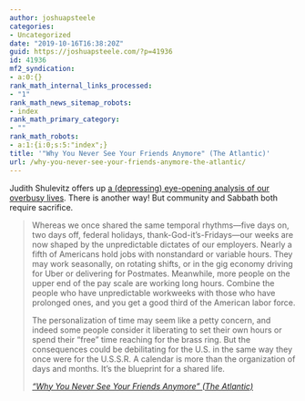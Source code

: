 ```yaml
---
author: joshuapsteele
categories:
- Uncategorized
date: "2019-10-16T16:38:20Z"
guid: https://joshuapsteele.com/?p=41936
id: 41936
mf2_syndication:
- a:0:{}
rank_math_internal_links_processed:
- "1"
rank_math_news_sitemap_robots:
- index
rank_math_primary_category:
- ""
rank_math_robots:
- a:1:{i:0;s:5:"index";}
title: '"Why You Never See Your Friends Anymore" (The Atlantic)'
url: /why-you-never-see-your-friends-anymore-the-atlantic/
---
```


Judith Shulevitz offers up [a (depressing) eye-opening analysis of our overbusy lives](https://www.theatlantic.com/magazine/archive/2019/11/why-dont-i-see-you-anymore/598336/). There is another way! But community and Sabbath both require sacrifice.

> Whereas we once shared the same temporal rhythms—five days on, two days off, federal holidays, thank-God-it’s-Fridays—our weeks are now shaped by the unpredictable dictates of our employers. Nearly a fifth of Americans hold jobs with nonstandard or variable hours. They may work seasonally, on rotating shifts, or in the gig economy driving for Uber or delivering for Postmates. Meanwhile, more people on the upper end of the pay scale are working long hours. Combine the people who have unpredictable workweeks with those who have prolonged ones, and you get a good third of the American labor force.
> 
> The personalization of time may seem like a petty concern, and indeed some people consider it liberating to set their own hours or spend their “free” time reaching for the brass ring. But the consequences could be debilitating for the U.S. in the same way they once were for the U.S.S.R. A calendar is more than the organization of days and months. It’s the blueprint for a shared life.
> 
> <cite>[“Why You Never See Your Friends Anymore” (The Atlantic)](https://www.theatlantic.com/magazine/archive/2019/11/why-dont-i-see-you-anymore/598336/)</cite>